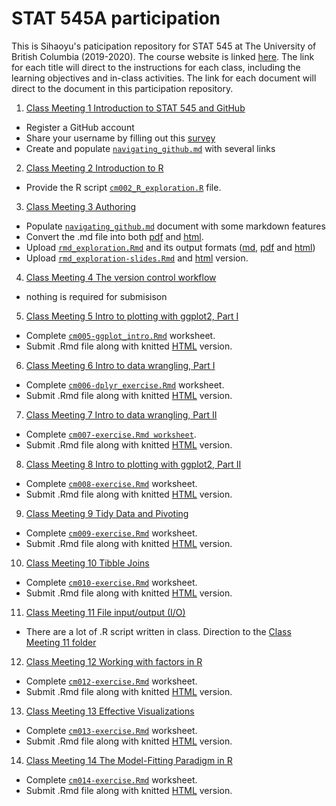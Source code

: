 # STAT 545A participation

This is Sihaoyu's paticipation repository for STAT 545 at The University of British Columbia (2019-2020). The course website is linked [here](https://stat545.stat.ubc.ca/). The link for each title will direct to the instructions for each class, including the learning objectives and in-class activities. The link for each document will direct to the document in this participation repository.

1. [Class Meeting 1 Introduction to STAT 545 and GitHub](https://stat545guidebook.netlify.com/introduction-to-stat-545-and-github.html)
- Register a GitHub account
- Share your username by filling out this [survey](https://ubc.ca1.qualtrics.com/jfe/form/SV_8jKz3FaT7w5EHfT)
- Create and populate [`navigating_github.md`](https://github.com/Sihaoyu1220/STAT545-participation/blob/master/cm001/navigating_github.md) with several links
2. [Class Meeting 2 Introduction to R](https://stat545guidebook.netlify.com/introduction-to-r.html)
- Provide the R script [`cm002_R_exploration.R`](https://github.com/Sihaoyu1220/STAT545-participation/blob/master/cm002/cm002-rexploration.R) file. 
3. [Class Meeting 3 Authoring](https://stat545guidebook.netlify.com/authoring.html)
- Populate [`navigating_github.md`](https://github.com/Sihaoyu1220/STAT545-participation/blob/master/cm003/navigating_github.md) document with some markdown features
- Convert the .md file into both [pdf](https://github.com/Sihaoyu1220/STAT545-participation/blob/master/cm003/navigating_github.pdf) and [html](https://sihaoyu1220.github.io/STAT545-participation/cm003/navigating_github.html).
- Upload [`rmd_exploration.Rmd`](https://github.com/Sihaoyu1220/STAT545-participation/blob/master/cm003/rmd_exploration.Rmd) and its output formats ([md](https://github.com/Sihaoyu1220/STAT545-participation/blob/master/cm003/rmd_exploration.md), [pdf](https://github.com/Sihaoyu1220/STAT545-participation/blob/master/cm003/rmd_exploration.pdf) and [html](https://sihaoyu1220.github.io/STAT545-participation/cm003/rmd_exploration.html))
- Upload [`rmd_exploration-slides.Rmd`](https://github.com/Sihaoyu1220/STAT545-participation/blob/master/cm003/Rmd_exploration-slides.Rmd) and [html](https://sihaoyu1220.github.io/STAT545-participation/cm003/Rmd_exploration-slides.html) version.
4. [Class Meeting 4 The version control workflow](https://stat545guidebook.netlify.com/the-version-control-workflow.html)
- nothing is required for submisison
5. [Class Meeting 5 Intro to plotting with ggplot2, Part I](https://stat545guidebook.netlify.com/intro-to-plotting-with-ggplot2-part-i.html)
- Complete [`cm005-ggplot_intro.Rmd`](https://github.com/Sihaoyu1220/STAT545-participation/blob/master/cm005/cm005-ggplot_intro.Rmd) worksheet.
- Submit .Rmd file along with knitted [HTML](https://sihaoyu1220.github.io/STAT545-participation/cm005/cm005-ggplot_intro.html) version.
6. [Class Meeting 6 Intro to data wrangling, Part I](https://stat545guidebook.netlify.com/intro-to-data-wrangling-part-i.html)
- Complete [`cm006-dplyr_exercise.Rmd`](https://github.com/Sihaoyu1220/STAT545-participation/blob/master/cm006/cm006_dplyr_exercise.Rmd) worksheet.
- Submit .Rmd file along with knitted [HTML](https://sihaoyu1220.github.io/STAT545-participation/cm006/cm006_dplyr_exercise.html) version.
7. [Class Meeting 7 Intro to data wrangling, Part II](https://stat545guidebook.netlify.com/intro-to-data-wrangling-part-ii.html)
- Complete [`cm007-exercise.Rmd worksheet`](https://github.com/Sihaoyu1220/STAT545-participation/blob/master/cm007/cm007-exercise.Rmd). 
- Submit .Rmd file along with knitted [HTML](https://sihaoyu1220.github.io/STAT545-participation/cm007/cm007-exercise.html) version.
8. [Class Meeting 8 Intro to plotting with ggplot2, Part II](https://stat545guidebook.netlify.com/intro-to-plotting-with-ggplot2-part-ii.html)
- Complete [`cm008-exercise.Rmd`](https://github.com/Sihaoyu1220/STAT545-participation/blob/master/cm008/cm008-exercise.Rmd) worksheet.
- Submit .Rmd file along with knitted [HTML](https://sihaoyu1220.github.io/STAT545-participation/cm008/cm008-exercise.html) version.
9. [Class Meeting 9 Tidy Data and Pivoting](https://stat545guidebook.netlify.com/tidy-data-and-pivoting.html)
- Complete [`cm009-exercise.Rmd`](https://github.com/Sihaoyu1220/STAT545-participation/blob/master/cm009/cm009-exercise.Rmd) worksheet. 
- Submit .Rmd file along with knitted [HTML](https://sihaoyu1220.github.io/STAT545-participation/cm009/cm009-exercise.nb.html) version.
10. [Class Meeting 10 Tibble Joins](https://stat545guidebook.netlify.com/tibble-joins.html)
- Complete [`cm010-exercise.Rmd`](https://github.com/Sihaoyu1220/STAT545-participation/blob/master/cm010/cm010-exercise.Rmd) worksheet.
- Submit .Rmd file along with knitted [HTML](https://sihaoyu1220.github.io/STAT545-participation/cm010/cm010-exercise.html) version.
11. [Class Meeting 11 File input/output (I/O)](https://stat545guidebook.netlify.com/file-inputoutput-io.html)
- There are a lot of .R script written in class. Direction to the [Class Meeting 11 folder](https://github.com/Sihaoyu1220/STAT545-participation/blob/master/cm011)
12. [Class Meeting 12 Working with factors in R](https://stat545guidebook.netlify.com/working-with-factors-in-r.html)
- Complete [`cm012-exercise.Rmd`](https://github.com/Sihaoyu1220/STAT545-participation/blob/master/cm012/cm012-exercise.rmd) worksheet. 
- Submit .Rmd file along with knitted [HTML](https://sihaoyu1220.github.io/STAT545-participation/cm012/cm012-exercise.html) version.
13. [Class Meeting 13 Effective Visualizations](https://stat545guidebook.netlify.com/effective-visualizations.html)
- Complete [`cm013-exercise.Rmd`](https://github.com/Sihaoyu1220/STAT545-participation/blob/master/cm013/cm013-exercise.rmd) worksheet.
- Submit .Rmd file along with knitted [HTML](https://sihaoyu1220.github.io/STAT545-participation/cm013/cm013-exercise.html) version.
14. [Class Meeting 14 The Model-Fitting Paradigm in R](https://stat545guidebook.netlify.com/the-model-fitting-paradigm-in-r.html)
- Complete [`cm014-exercise.Rmd`](https://github.com/Sihaoyu1220/STAT545-participation/blob/master/cm014/cm014-exercise.Rmd) worksheet.
- Submit .Rmd file along with knitted [HTML](https://sihaoyu1220.github.io/STAT545-participation/cm014/cm014-exercise.html) version.

